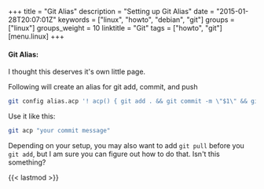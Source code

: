 +++
title = "Git Alias"
description = "Setting up Git Alias"
date = "2015-01-28T20:07:01Z"
keywords = ["linux", "howto", "debian", "git"]
groups = ["linux"]
groups_weight = 10
linktitle = "Git"
tags = ["howto", "git"]
[menu.linux]
+++

#### Git Alias:  

I thought this deserves it's own little page.

Following will create an alias for git add, commit, and push
```bash
git config alias.acp '! acp() { git add . && git commit -m \"$1\" && git push ; } ; acp'  
```
Use it like this:
```bash
git acp "your commit message"
```
Depending on your setup, you may also want to add `git pull` before you `git add`, but I am sure you can figure out how to do that. Isn't this something?

{{< lastmod >}}